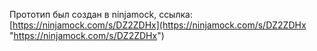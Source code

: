Прототип был создан в ninjamock, ссылка: [https://ninjamock.com/s/DZ2ZDHx](https://ninjamock.com/s/DZ2ZDHx "https://ninjamock.com/s/DZ2ZDHx")
